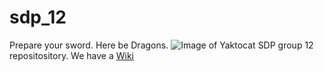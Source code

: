 # sdp_12
Prepare your sword. Here be Dragons.
![Image of Yaktocat](https://octodex.github.com/images/yaktocat.png)
SDP group 12 repositository. We have a [Wiki](https://github.com/franciscovargas/sdp_12/wiki)